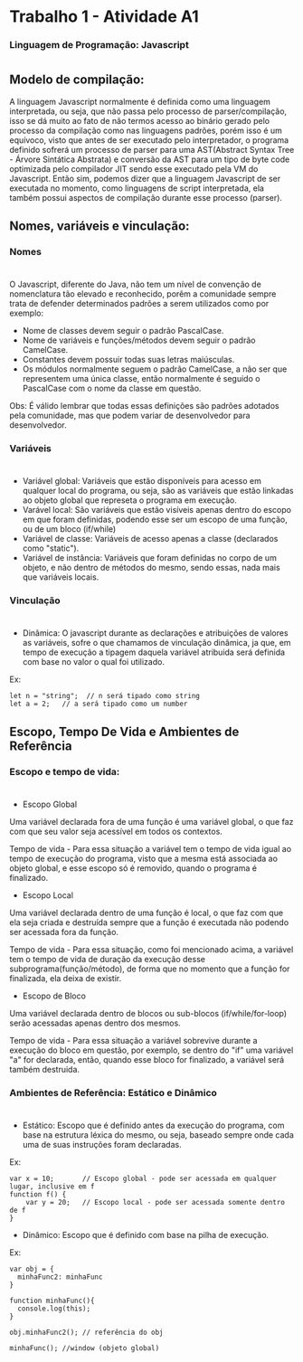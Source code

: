 # Trabalho 1 - Atividade A1

### Linguagem de Programação: Javascript

#

## Modelo de compilação:

A linguagem Javascript normalmente é definida como uma linguagem interpretada, ou seja, que não passa pelo processo de parser/compilação, isso se dá muito ao fato de não termos acesso ao binário gerado pelo processo da compilação como nas linguagens padrões, porém isso é um equívoco, visto que antes de ser executado pelo interpretador, o programa definido sofrerá um processo de parser para uma AST(Abstract Syntax Tree - Árvore Sintática Abstrata) e conversão da AST para um tipo de byte code optimizada pelo compilador JIT sendo esse executado pela VM do Javascript. Então sim, podemos dizer que a linguagem Javascript de ser executada no momento, como linguagens de script interpretada, ela também possui aspectos de compilação durante esse processo (parser).

## Nomes, variáveis e vinculação:

### Nomes

#

O Javascript, diferente do Java, não tem um nível de convenção de nomenclatura tão elevado e reconhecido, porêm a comunidade sempre trata de defender determinados padrões a serem utilizados como por exemplo:

- Nome de classes devem seguir o padrão PascalCase.
- Nome de variáveis e funções/métodos devem seguir o padrão CamelCase.
- Constantes devem possuir todas suas letras maiúsculas.
- Os módulos normalmente seguem o padrão CamelCase, a não ser que representem uma única classe, então normalmente é seguido o PascalCase com o nome da classe em questão.

Obs: É válido lembrar que todas essas definições são padrões adotados pela comunidade, mas que podem variar de desenvolvedor para desenvolvedor.

### Variáveis

#

- Variável global: Variáveis que estão disponíveis para acesso em qualquer local do programa, ou seja, são as variáveis que estão linkadas ao objeto global que represeta o programa em execução.
- Varável local: São variáveis que estão visíveis apenas dentro do escopo em que foram definidas, podendo esse ser um escopo de uma função, ou de um bloco (if/while)
- Variável de classe: Variáveis de acesso apenas a classe (declarados como "static").
- Variável de instância: Variáveis que foram definidas no corpo de um objeto, e não dentro de métodos do mesmo, sendo essas, nada mais que variáveis locais.

### Vinculação

#

- Dinâmica: O javascript durante as declarações e atribuições de valores as variáveis, sofre o que chamamos de vinculação dinâmica, ja que, em tempo de execução a tipagem daquela variável atribuida será definida com base no valor o qual foi utilizado.

Ex:

```
let n = "string";  // n será tipado como string
let a = 2;   // a será tipado como um number
```

## Escopo, Tempo De Vida e Ambientes de Referência

### Escopo e tempo de vida:

#

- Escopo Global

Uma variável declarada fora de uma função é uma variável global, o que faz com que seu valor seja acessível em todos os contextos.

Tempo de vida - Para essa situação a variável tem o tempo de vida igual ao tempo de execução do programa, visto que a mesma está associada ao objeto global, e esse escopo só é removido, quando o programa é finalizado.

- Escopo Local

Uma variável declarada dentro de uma função é local, o que faz com que ela seja criada e destruída sempre que a função é executada não podendo ser acessada fora da função.

Tempo de vida - Para essa situação, como foi mencionado acima, a variável tem o tempo de vida de duração da execução desse subprograma(função/método), de forma que no momento que a função for finalizada, ela deixa de existir.

- Escopo de Bloco

Uma variável declarada dentro de blocos ou sub-blocos (if/while/for-loop) serão acessadas apenas dentro dos mesmos.

Tempo de vida - Para essa situação a variável sobrevive durante a execução do bloco em questão, por exemplo, se dentro do "if" uma variável "a" for declarada, então, quando esse bloco for finalizado, a variável será também destruida.

### Ambientes de Referência: Estático e Dinâmico

#

- Estático: Escopo que é definido antes da execução do programa, com base na estrutura léxica do mesmo, ou seja, baseado sempre onde cada uma de suas instruções foram declaradas.

Ex:

```
var x = 10;       // Escopo global - pode ser acessada em qualquer lugar, inclusive em f
function f() {
    var y = 20;   // Escopo local - pode ser acessada somente dentro de f
}
```

- Dinâmico: Escopo que é definido com base na pilha de execução.

Ex:

```
var obj = {
  minhaFunc2: minhaFunc
}

function minhaFunc(){
  console.log(this);
}

obj.minhaFunc2(); // referência do obj

minhaFunc(); //window (objeto global)
```
